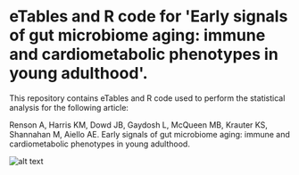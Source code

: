 # eTables and R code for 'Early signals of gut microbiome aging: immune and cardiometabolic phenotypes in young adulthood'.

This repository contains eTables and R code used to perform the statistical analysis for the following article: 

Renson A, Harris KM, Dowd JB, Gaydosh L, McQueen MB, Krauter KS, Shannahan M, Aiello AE. Early signals of gut microbiome aging: immune and cardiometabolic phenotypes in young adulthood.

![alt text](https://zenodo.org/badge/239849718.svg)
